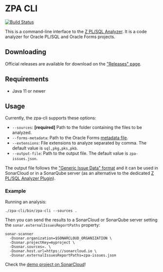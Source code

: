 # ZPA CLI

[![Build Status](https://dev.azure.com/felipebz/z-plsql-analyzer/_apis/build/status/zpa-cli?branchName=main)](https://dev.azure.com/felipebz/z-plsql-analyzer/_build/latest?definitionId=9&branchName=main)

This is a command-line interface to the [Z PL/SQL Analyzer](https://github.com/felipebz/zpa). It is a code analyzer for Oracle PL/SQL and Oracle Forms projects.

## Downloading

Official releases are available for download on the ["Releases" page](https://github.com/felipebz/zpa-cli/releases).

## Requirements

* Java 11 or newer

## Usage

Currently, the zpa-cli supports these options:

* `--sources`: **[required]** Path to the folder containing the files to be analyzed.
* `--forms-metadata`: Path to the Oracle Forms [metadata file](https://github.com/felipebz/zpa/wiki/Oracle-Forms-support).
* `--extensions`: File extensions to analyze separated by comma. The default value is `sql,pkg,pks,pkb`.
* `--output-file`: Path to the output file. The default value is `zpa-issues.json`.

The output file follows the ["Generic Issue Data" format](https://docs.sonarqube.org/latest/analysis/generic-issue/) and it can be used in SonarCloud or in a SonarQube server (as an alternative to the dedicated [Z PL/SQL Analyzer Plugin](https://github.com/felipebz/zpa)).

### Example

Running an analysis:

`./zpa-cli/bin/zpa-cli --sources .`

Then you can send the results to a SonarCloud or SonarQube server setting the `sonar.externalIssuesReportPaths` property:

```
sonar-scanner 
  -Dsonar.organization=$SONARCLOUD_ORGANIZATION \
  -Dsonar.projectKey=myproject \
  -Dsonar.sources=. \
  -Dsonar.host.url=https://sonarcloud.io \
  -Dsonar.externalIssuesReportPaths=zpa-issues.json
```

Check the [demo project on SonarCloud](https://sonarcloud.io/project/issues?id=utPLSQL-zpa-demo&resolved=false)!
